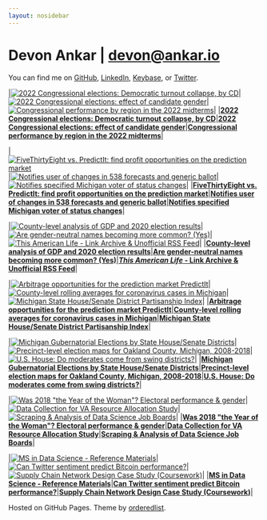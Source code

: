 ```yaml
---
layout: nosidebar
---
```


# Devon Ankar | devon@ankar.io


You can find me on [GitHub](https://github.com/dcadata), [LinkedIn](https://www.linkedin.com/in/dankar), [Keybase](https://keybase.io/devonankar), or [Twitter](https://twitter.com/@devonankar).


<!-- BEGIN HIGHLIGHTS -->

|[![2022 Congressional elections: Democratic turnout collapse, by CD](/thumbs/2022-congressional-performance-diff-turnout.png)](https://github.com/dcadata/2022-congressional-performance-by-region/blob/main/DifferentialTurnout.ipynb)|[![2022 Congressional elections: effect of candidate gender](/thumbs/2022-congressional-performance-gender.png)](https://github.com/dcadata/2022-congressional-performance-by-region/blob/main/ByGender.ipynb)|[![Congressional performance by region in the 2022 midterms](/thumbs/2022-congressional-performance-region.png)](https://github.com/dcadata/2022-congressional-performance-by-region/blob/main/ByRegion.ipynb)|
|[**2022 Congressional elections: Democratic turnout collapse, by CD**](https://github.com/dcadata/2022-congressional-performance-by-region/blob/main/DifferentialTurnout.ipynb)|[**2022 Congressional elections: effect of candidate gender**](https://github.com/dcadata/2022-congressional-performance-by-region/blob/main/ByGender.ipynb)|[**Congressional performance by region in the 2022 midterms**](https://github.com/dcadata/2022-congressional-performance-by-region/blob/main/ByRegion.ipynb)|

|[![FiveThirtyEight vs. PredictIt: find profit opportunities on the prediction market](/thumbs/fivethirtyeight-vs-predictit.png)](https://ankar.io/fivethirtyeight-vs-predictit/)|[![Notifies user of changes in 538 forecasts and generic ballot](/thumbs/fox.png)](https://github.com/dcadata/fivey-is-an-emotional-fox)|[![Notifies specified Michigan voter of status changes](/thumbs/michigan.png)](https://github.com/dcadata/michigan-voter-status)|
|[**FiveThirtyEight vs. PredictIt: find profit opportunities on the prediction market**](https://ankar.io/fivethirtyeight-vs-predictit/)|[**Notifies user of changes in 538 forecasts and generic ballot**](https://github.com/dcadata/fivey-is-an-emotional-fox)|[**Notifies specified Michigan voter of status changes**](https://github.com/dcadata/michigan-voter-status)|

|[![County-level analysis of GDP and 2020 election results](/thumbs/gdp-county-2020.png)](https://github.com/dcadata/county-gdp-2020-elections)|[![Are gender-neutral names becoming more common? (Yes)](/thumbs/gender-neutral-names.png)](https://github.com/dcadata/gender-neutral-names)|[![*This American Life* - Link Archive & Unofficial RSS Feed](/thumbs/tal1.png)](https://github.com/dcadata/this-american-life-archive)|
|[**County-level analysis of GDP and 2020 election results**](https://github.com/dcadata/county-gdp-2020-elections)|[**Are gender-neutral names becoming more common? (Yes)**](https://github.com/dcadata/gender-neutral-names)|[***This American Life* - Link Archive & Unofficial RSS Feed**](https://github.com/dcadata/this-american-life-archive)|

|[![Arbitrage opportunities for the prediction market PredictIt](/thumbs/profile.png)](https://github.com/dcadata/predictit-arbitrage)|[![County-level rolling averages for coronavirus cases in Michigan](/thumbs/cv-mi.png)](https://github.com/dcadata/cv-mi)|[![Michigan State House/Senate District Partisanship Index](/thumbs/mi-partisanship-index.png)](https://github.com/dcadata/michigan-district-partisanship-index)|
|[**Arbitrage opportunities for the prediction market PredictIt**](https://github.com/dcadata/predictit-arbitrage)|[**County-level rolling averages for coronavirus cases in Michigan**](https://github.com/dcadata/cv-mi)|[**Michigan State House/Senate District Partisanship Index**](https://github.com/dcadata/michigan-district-partisanship-index)|

|[![Michigan Gubernatorial Elections by State House/Senate Districts](/thumbs/mi-gubernatorial-by-district.png)](https://github.com/dcadata/michigan-district-partisanship-index/blob/master/gubernatorial-elections.md)|[![Precinct-level election maps for Oakland County, Michigan, 2008-2018](/thumbs/oakland-county.png)](https://github.com/dcadata/michigan-district-partisanship-index/tree/master/_oakland-county#oakland-county-precinct-level-election-maps)|[![U.S. House: Do moderates come from swing districts?](/thumbs/2018-midterms1.png)](/elections-2018/)|
|[**Michigan Gubernatorial Elections by State House/Senate Districts**](https://github.com/dcadata/michigan-district-partisanship-index/blob/master/gubernatorial-elections.md)|[**Precinct-level election maps for Oakland County, Michigan, 2008-2018**](https://github.com/dcadata/michigan-district-partisanship-index/tree/master/_oakland-county#oakland-county-precinct-level-election-maps)|[**U.S. House: Do moderates come from swing districts?**](/elections-2018/)|

|[![Was 2018 "the Year of the Woman"? Electoral performance & gender](/thumbs/2018-midterms3.png)](/elections-2018/women-candidates-emily-susan)|[![Data Collection for VA Resource Allocation Study](/thumbs/va-resource.png)](https://github.com/dcadata/va-resource)|[![Scraping & Analysis of Data Science Job Boards](/thumbs/jobmap.png)](/ms-coursework/dse6000-scraping-analysis-job-boards/)|
|[**Was 2018 "the Year of the Woman"? Electoral performance & gender**](/elections-2018/women-candidates-emily-susan)|[**Data Collection for VA Resource Allocation Study**](https://github.com/dcadata/va-resource)|[**Scraping & Analysis of Data Science Job Boards**](/ms-coursework/dse6000-scraping-analysis-job-boards/)|

|[![MS in Data Science - Reference Materials](/thumbs/ms-goodbelly.png)](/ms)|[![Can Twitter sentiment predict Bitcoin performance?](/thumbs/twitter-bitcoin.png)](/twitter-sentiment-predict-bitcoin)|[![Supply Chain Network Design Case Study (Coursework)](/thumbs/scmap.png)](/ms-coursework/dsb6200-supply-chain-network-design/)|
|[**MS in Data Science - Reference Materials**](/ms)|[**Can Twitter sentiment predict Bitcoin performance?**](/twitter-sentiment-predict-bitcoin)|[**Supply Chain Network Design Case Study (Coursework)**](/ms-coursework/dsb6200-supply-chain-network-design/)|

<!-- END HIGHLIGHTS -->

Hosted on GitHub Pages. Theme by [orderedlist](https://github.com/orderedlist).